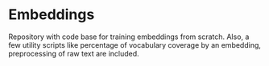 # Embeddings
Repository with code base for training embeddings from scratch. Also, a few utility scripts like percentage of vocabulary coverage by an embedding, preprocessing of raw text are included.
